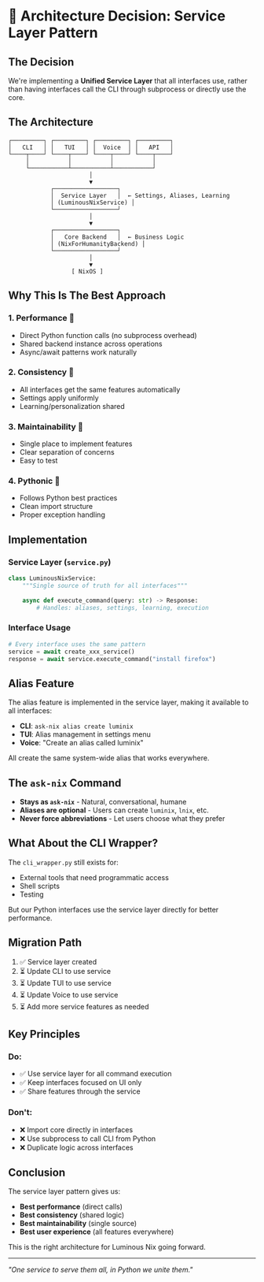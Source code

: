 # 🎯 Architecture Decision: Service Layer Pattern

## The Decision

We're implementing a **Unified Service Layer** that all interfaces use, rather than having interfaces call the CLI through subprocess or directly use the core.

## The Architecture

```
┌─────────┐ ┌─────────┐ ┌─────────┐ ┌─────────┐
│   CLI   │ │   TUI   │ │  Voice  │ │   API   │
└────┬────┘ └────┬────┘ └────┬────┘ └────┬────┘
     │           │           │           │
     └───────────┴───────────┴───────────┘
                       │
                       ▼
            ┌──────────────────┐
            │  Service Layer   │  ← Settings, Aliases, Learning
            │ (LuminousNixService) │
            └──────────────────┘
                       │
                       ▼
            ┌──────────────────┐
            │   Core Backend   │  ← Business Logic
            │ (NixForHumanityBackend) │
            └──────────────────┘
                       │
                       ▼
                  [ NixOS ]
```

## Why This Is The Best Approach

### 1. **Performance** 🚀
- Direct Python function calls (no subprocess overhead)
- Shared backend instance across operations
- Async/await patterns work naturally

### 2. **Consistency** 🎯
- All interfaces get the same features automatically
- Settings apply uniformly
- Learning/personalization shared

### 3. **Maintainability** 🔧
- Single place to implement features
- Clear separation of concerns
- Easy to test

### 4. **Pythonic** 🐍
- Follows Python best practices
- Clean import structure
- Proper exception handling

## Implementation

### Service Layer (`service.py`)
```python
class LuminousNixService:
    """Single source of truth for all interfaces"""
    
    async def execute_command(query: str) -> Response:
        # Handles: aliases, settings, learning, execution
```

### Interface Usage
```python
# Every interface uses the same pattern
service = await create_xxx_service()
response = await service.execute_command("install firefox")
```

## Alias Feature

The alias feature is implemented in the service layer, making it available to all interfaces:

- **CLI**: `ask-nix alias create luminix`
- **TUI**: Alias management in settings menu
- **Voice**: "Create an alias called luminix"

All create the same system-wide alias that works everywhere.

## The `ask-nix` Command

- **Stays as `ask-nix`** - Natural, conversational, humane
- **Aliases are optional** - Users can create `luminix`, `lnix`, etc.
- **Never force abbreviations** - Let users choose what they prefer

## What About the CLI Wrapper?

The `cli_wrapper.py` still exists for:
- External tools that need programmatic access
- Shell scripts
- Testing

But our Python interfaces use the service layer directly for better performance.

## Migration Path

1. ✅ Service layer created
2. ⏳ Update CLI to use service
3. ⏳ Update TUI to use service  
4. ⏳ Update Voice to use service
5. ⏳ Add more service features as needed

## Key Principles

### Do:
- ✅ Use service layer for all command execution
- ✅ Keep interfaces focused on UI only
- ✅ Share features through the service

### Don't:
- ❌ Import core directly in interfaces
- ❌ Use subprocess to call CLI from Python
- ❌ Duplicate logic across interfaces

## Conclusion

The service layer pattern gives us:
- **Best performance** (direct calls)
- **Best consistency** (shared logic)
- **Best maintainability** (single source)
- **Best user experience** (all features everywhere)

This is the right architecture for Luminous Nix going forward.

---

*"One service to serve them all, in Python we unite them."*